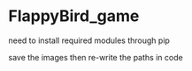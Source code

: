 # FlappyBird_game

need to install required modules through pip

save the images then re-write the paths in code

